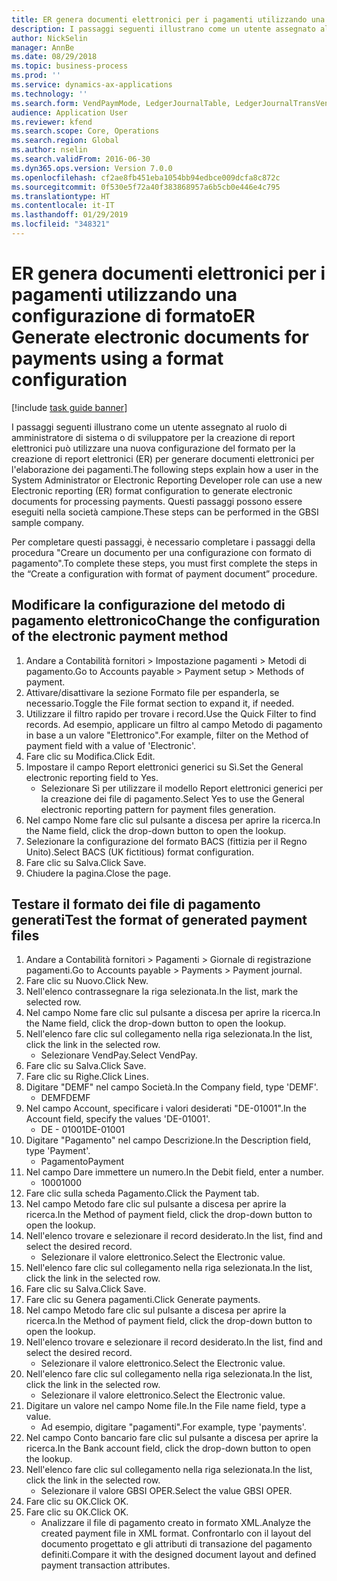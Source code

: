 ```yaml
---
title: ER genera documenti elettronici per i pagamenti utilizzando una configurazione di formato
description: I passaggi seguenti illustrano come un utente assegnato al ruolo di amministratore di sistema o di sviluppatore per la creazione di report elettronici può utilizzare una nuova configurazione del formato per la creazione di report elettronici (ER) per generare documenti elettronici per l'elaborazione dei pagamenti.
author: NickSelin
manager: AnnBe
ms.date: 08/29/2018
ms.topic: business-process
ms.prod: ''
ms.service: dynamics-ax-applications
ms.technology: ''
ms.search.form: VendPaymMode, LedgerJournalTable, LedgerJournalTransVendPaym, BankAccountTableLookUp
audience: Application User
ms.reviewer: kfend
ms.search.scope: Core, Operations
ms.search.region: Global
ms.author: nselin
ms.search.validFrom: 2016-06-30
ms.dyn365.ops.version: Version 7.0.0
ms.openlocfilehash: cf2ae8fb451eba1054bb94edbce009dcfa8c872c
ms.sourcegitcommit: 0f530e5f72a40f383868957a6b5cb0e446e4c795
ms.translationtype: HT
ms.contentlocale: it-IT
ms.lasthandoff: 01/29/2019
ms.locfileid: "348321"
---
```

# <a name="er-generate-electronic-documents-for-payments-using-a-format-configuration"></a><span data-ttu-id="4eefd-103">ER genera documenti elettronici per i pagamenti utilizzando una configurazione di formato</span><span class="sxs-lookup"><span data-stu-id="4eefd-103">ER Generate electronic documents for payments using a format configuration</span></span>

[!include [task guide banner](../../includes/task-guide-banner.md)]

<span data-ttu-id="4eefd-104">I passaggi seguenti illustrano come un utente assegnato al ruolo di amministratore di sistema o di sviluppatore per la creazione di report elettronici può utilizzare una nuova configurazione del formato per la creazione di report elettronici (ER) per generare documenti elettronici per l'elaborazione dei pagamenti.</span><span class="sxs-lookup"><span data-stu-id="4eefd-104">The following steps explain how a user in the System Administrator or Electronic Reporting Developer role can use a new Electronic reporting (ER) format configuration to generate electronic documents for processing payments.</span></span> <span data-ttu-id="4eefd-105">Questi passaggi possono essere eseguiti nella società campione.</span><span class="sxs-lookup"><span data-stu-id="4eefd-105">These steps can be performed in the GBSI sample company.</span></span>

<span data-ttu-id="4eefd-106">Per completare questi passaggi, è necessario completare i passaggi della procedura "Creare un documento per una configurazione con formato di pagamento".</span><span class="sxs-lookup"><span data-stu-id="4eefd-106">To complete these steps, you must first complete the steps in the “Create a configuration with format of payment document” procedure.</span></span>


## <a name="change-the-configuration-of-the-electronic-payment-method"></a><span data-ttu-id="4eefd-107">Modificare la configurazione del metodo di pagamento elettronico</span><span class="sxs-lookup"><span data-stu-id="4eefd-107">Change the configuration of the electronic payment method</span></span>
1. <span data-ttu-id="4eefd-108">Andare a Contabilità fornitori > Impostazione pagamenti > Metodi di pagamento.</span><span class="sxs-lookup"><span data-stu-id="4eefd-108">Go to Accounts payable > Payment setup > Methods of payment.</span></span>
2. <span data-ttu-id="4eefd-109">Attivare/disattivare la sezione Formato file per espanderla, se necessario.</span><span class="sxs-lookup"><span data-stu-id="4eefd-109">Toggle the File format section to expand it, if needed.</span></span>
3. <span data-ttu-id="4eefd-110">Utilizzare il filtro rapido per trovare i record.</span><span class="sxs-lookup"><span data-stu-id="4eefd-110">Use the Quick Filter to find records.</span></span> <span data-ttu-id="4eefd-111">Ad esempio, applicare un filtro al campo Metodo di pagamento in base a un valore "Elettronico".</span><span class="sxs-lookup"><span data-stu-id="4eefd-111">For example, filter on the Method of payment field with a value of 'Electronic'.</span></span>
4. <span data-ttu-id="4eefd-112">Fare clic su Modifica.</span><span class="sxs-lookup"><span data-stu-id="4eefd-112">Click Edit.</span></span>
5. <span data-ttu-id="4eefd-113">Impostare il campo Report elettronici generici su Sì.</span><span class="sxs-lookup"><span data-stu-id="4eefd-113">Set the General electronic reporting field to Yes.</span></span>
    * <span data-ttu-id="4eefd-114">Selezionare Sì per utilizzare il modello Report elettronici generici per la creazione dei file di pagamento.</span><span class="sxs-lookup"><span data-stu-id="4eefd-114">Select Yes to use the General electronic reporting pattern for payment files generation.</span></span>  
6. <span data-ttu-id="4eefd-115">Nel campo Nome fare clic sul pulsante a discesa per aprire la ricerca.</span><span class="sxs-lookup"><span data-stu-id="4eefd-115">In the Name field, click the drop-down button to open the lookup.</span></span>
7. <span data-ttu-id="4eefd-116">Selezionare la configurazione del formato BACS (fittizia per il Regno Unito).</span><span class="sxs-lookup"><span data-stu-id="4eefd-116">Select BACS (UK fictitious) format configuration.</span></span>
8. <span data-ttu-id="4eefd-117">Fare clic su Salva.</span><span class="sxs-lookup"><span data-stu-id="4eefd-117">Click Save.</span></span>
9. <span data-ttu-id="4eefd-118">Chiudere la pagina.</span><span class="sxs-lookup"><span data-stu-id="4eefd-118">Close the page.</span></span>

## <a name="test-the-format-of-generated-payment-files"></a><span data-ttu-id="4eefd-119">Testare il formato dei file di pagamento generati</span><span class="sxs-lookup"><span data-stu-id="4eefd-119">Test the format of generated payment files</span></span>
1. <span data-ttu-id="4eefd-120">Andare a Contabilità fornitori > Pagamenti > Giornale di registrazione pagamenti.</span><span class="sxs-lookup"><span data-stu-id="4eefd-120">Go to Accounts payable > Payments > Payment journal.</span></span>
2. <span data-ttu-id="4eefd-121">Fare clic su Nuovo.</span><span class="sxs-lookup"><span data-stu-id="4eefd-121">Click New.</span></span>
3. <span data-ttu-id="4eefd-122">Nell'elenco contrassegnare la riga selezionata.</span><span class="sxs-lookup"><span data-stu-id="4eefd-122">In the list, mark the selected row.</span></span>
4. <span data-ttu-id="4eefd-123">Nel campo Nome fare clic sul pulsante a discesa per aprire la ricerca.</span><span class="sxs-lookup"><span data-stu-id="4eefd-123">In the Name field, click the drop-down button to open the lookup.</span></span>
5. <span data-ttu-id="4eefd-124">Nell'elenco fare clic sul collegamento nella riga selezionata.</span><span class="sxs-lookup"><span data-stu-id="4eefd-124">In the list, click the link in the selected row.</span></span>
    * <span data-ttu-id="4eefd-125">Selezionare VendPay.</span><span class="sxs-lookup"><span data-stu-id="4eefd-125">Select VendPay.</span></span>  
6. <span data-ttu-id="4eefd-126">Fare clic su Salva.</span><span class="sxs-lookup"><span data-stu-id="4eefd-126">Click Save.</span></span>
7. <span data-ttu-id="4eefd-127">Fare clic su Righe.</span><span class="sxs-lookup"><span data-stu-id="4eefd-127">Click Lines.</span></span>
8. <span data-ttu-id="4eefd-128">Digitare "DEMF" nel campo Società.</span><span class="sxs-lookup"><span data-stu-id="4eefd-128">In the Company field, type 'DEMF'.</span></span>
    * <span data-ttu-id="4eefd-129">DEMF</span><span class="sxs-lookup"><span data-stu-id="4eefd-129">DEMF</span></span>  
9. <span data-ttu-id="4eefd-130">Nel campo Account, specificare i valori desiderati "DE-01001".</span><span class="sxs-lookup"><span data-stu-id="4eefd-130">In the Account field, specify the values 'DE-01001'.</span></span>
    * <span data-ttu-id="4eefd-131">DE - 01001</span><span class="sxs-lookup"><span data-stu-id="4eefd-131">DE-01001</span></span>  
10. <span data-ttu-id="4eefd-132">Digitare "Pagamento" nel campo Descrizione.</span><span class="sxs-lookup"><span data-stu-id="4eefd-132">In the Description field, type 'Payment'.</span></span>
    * <span data-ttu-id="4eefd-133">Pagamento</span><span class="sxs-lookup"><span data-stu-id="4eefd-133">Payment</span></span>  
11. <span data-ttu-id="4eefd-134">Nel campo Dare immettere un numero.</span><span class="sxs-lookup"><span data-stu-id="4eefd-134">In the Debit field, enter a number.</span></span>
    * <span data-ttu-id="4eefd-135">1000</span><span class="sxs-lookup"><span data-stu-id="4eefd-135">1000</span></span>  
12. <span data-ttu-id="4eefd-136">Fare clic sulla scheda Pagamento.</span><span class="sxs-lookup"><span data-stu-id="4eefd-136">Click the Payment tab.</span></span>
13. <span data-ttu-id="4eefd-137">Nel campo Metodo fare clic sul pulsante a discesa per aprire la ricerca.</span><span class="sxs-lookup"><span data-stu-id="4eefd-137">In the Method of payment field, click the drop-down button to open the lookup.</span></span>
14. <span data-ttu-id="4eefd-138">Nell'elenco trovare e selezionare il record desiderato.</span><span class="sxs-lookup"><span data-stu-id="4eefd-138">In the list, find and select the desired record.</span></span>
    * <span data-ttu-id="4eefd-139">Selezionare il valore elettronico.</span><span class="sxs-lookup"><span data-stu-id="4eefd-139">Select the Electronic value.</span></span>  
15. <span data-ttu-id="4eefd-140">Nell'elenco fare clic sul collegamento nella riga selezionata.</span><span class="sxs-lookup"><span data-stu-id="4eefd-140">In the list, click the link in the selected row.</span></span>
16. <span data-ttu-id="4eefd-141">Fare clic su Salva.</span><span class="sxs-lookup"><span data-stu-id="4eefd-141">Click Save.</span></span>
17. <span data-ttu-id="4eefd-142">Fare clic su Genera pagamenti.</span><span class="sxs-lookup"><span data-stu-id="4eefd-142">Click Generate payments.</span></span>
18. <span data-ttu-id="4eefd-143">Nel campo Metodo fare clic sul pulsante a discesa per aprire la ricerca.</span><span class="sxs-lookup"><span data-stu-id="4eefd-143">In the Method of payment field, click the drop-down button to open the lookup.</span></span>
19. <span data-ttu-id="4eefd-144">Nell'elenco trovare e selezionare il record desiderato.</span><span class="sxs-lookup"><span data-stu-id="4eefd-144">In the list, find and select the desired record.</span></span>
    * <span data-ttu-id="4eefd-145">Selezionare il valore elettronico.</span><span class="sxs-lookup"><span data-stu-id="4eefd-145">Select the Electronic value.</span></span>  
20. <span data-ttu-id="4eefd-146">Nell'elenco fare clic sul collegamento nella riga selezionata.</span><span class="sxs-lookup"><span data-stu-id="4eefd-146">In the list, click the link in the selected row.</span></span>
    * <span data-ttu-id="4eefd-147">Selezionare il valore elettronico.</span><span class="sxs-lookup"><span data-stu-id="4eefd-147">Select the Electronic value.</span></span>  
21. <span data-ttu-id="4eefd-148">Digitare un valore nel campo Nome file.</span><span class="sxs-lookup"><span data-stu-id="4eefd-148">In the File name field, type a value.</span></span>
    * <span data-ttu-id="4eefd-149">Ad esempio, digitare "pagamenti".</span><span class="sxs-lookup"><span data-stu-id="4eefd-149">For example, type 'payments'.</span></span>  
22. <span data-ttu-id="4eefd-150">Nel campo Conto bancario fare clic sul pulsante a discesa per aprire la ricerca.</span><span class="sxs-lookup"><span data-stu-id="4eefd-150">In the Bank account field, click the drop-down button to open the lookup.</span></span>
23. <span data-ttu-id="4eefd-151">Nell'elenco fare clic sul collegamento nella riga selezionata.</span><span class="sxs-lookup"><span data-stu-id="4eefd-151">In the list, click the link in the selected row.</span></span>
    * <span data-ttu-id="4eefd-152">Selezionare il valore GBSI OPER.</span><span class="sxs-lookup"><span data-stu-id="4eefd-152">Select the value GBSI OPER.</span></span>  
24. <span data-ttu-id="4eefd-153">Fare clic su OK.</span><span class="sxs-lookup"><span data-stu-id="4eefd-153">Click OK.</span></span>
25. <span data-ttu-id="4eefd-154">Fare clic su OK.</span><span class="sxs-lookup"><span data-stu-id="4eefd-154">Click OK.</span></span>
    * <span data-ttu-id="4eefd-155">Analizzare il file di pagamento creato in formato XML.</span><span class="sxs-lookup"><span data-stu-id="4eefd-155">Analyze the created payment file in XML format.</span></span> <span data-ttu-id="4eefd-156">Confrontarlo con il layout del documento progettato e gli attributi di transazione del pagamento definiti.</span><span class="sxs-lookup"><span data-stu-id="4eefd-156">Compare it with the designed document layout and defined payment transaction attributes.</span></span>  

